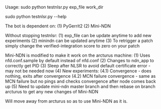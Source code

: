 Usage: sudo python testnlsr.py exp_file work_dir

sudo python testnlsr.py --help

The bot is dependent on:
(1) PyGerrit2
(2) Mini-NDN

Without stopping testnlsr:
(1) exp_file can be update anytime to add new experiments
(2) minindn can be updated anytime
(3) To retrigger a patch simply change the verified-integration score to zero on your patch

Mini-NDN is modified to make it work on the arcturus machine:
(1) Uses nfd.conf.sample by default instead of nfd.conf
(2) Changes to ndn_app to correctly get PID
(3) Sleep after NLSR to avoid default certificate error - may not be needed now
(4) New experiments:
    (4.1) Convergence - does nothing, exits after convergence
    (4.2) MCN failure convergence - same as MCN failure but no pings and checks convergence after node comes back up
(5) Need to update mini-ndn master branch and then rebase on branch arcturus to get any new changes of Mini-NDN

Will move away from arcturus so as to use Mini-NDN as it is.
